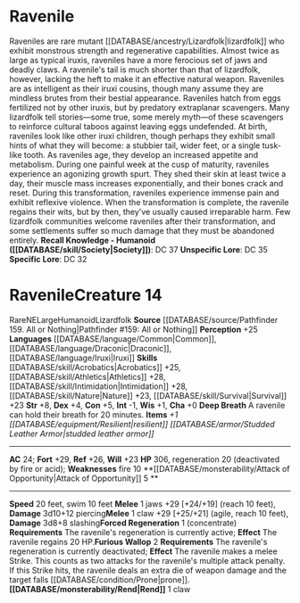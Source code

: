 ﻿---
ac: '24'
alignment: NE
charisma: '+0'
constitution: '+5'
creature_ability:
- Attack of Opportunity
- Deep Breath
- Forced Regeneration
- Furious Wallop
- Rend
dexterity: '+4'
fortitude: '+29'
hp: '306'
id: '1002'
intelligence: '-1'
land_speed: '20'
language:
- '[[DATABASE/language/Common|Common]]'
- '[[DATABASE/language/Draconic|Draconic]]'
- '[[DATABASE/language/Iruxi|Iruxi]]'
level: '14'
max_speed: '20'
name: Ravenile
perception: '+25'
rarity: Rare
reflex: '+26'
size: Large
skill:
- '[[DATABASE/skill/Acrobatics|Acrobatics]] +25'
- '[[DATABASE/skill/Athletics|Athletics]] +28'
- '[[DATABASE/skill/Intimidation|Intimidation]] +28'
- '[[DATABASE/skill/Nature|Nature]] +23'
- '[[DATABASE/skill/Survival|Survival]] +23'
source: '[[DATABASE/source/Pathfinder 159. All or Nothing|Pathfinder #159: All or
  Nothing]]'
speed:
- 20 feet
- swim 10 feet
strength: '+8'
strength_req: '8'
strongest_save:
- Fortitude
swim_speed: '10'
trait:
- '[[DATABASE/trait/Humanoid|Humanoid]]'
- '[[DATABASE/trait/Lizardfolk|Lizardfolk]]'
- '[[DATABASE/trait/Rare|Rare]]'
type: Creature
weakest_save:
- Will
weakness:
- fire 10
will: '+23'
wisdom: '+1'

---
# Ravenile

Raveniles are rare mutant [[DATABASE/ancestry/Lizardfolk|lizardfolk]] who exhibit monstrous strength and regenerative capabilities. Almost twice as large as typical iruxis, raveniles have a more ferocious set of jaws and deadly claws. A ravenile's tail is much shorter than that of lizardfolk, however, lacking the heft to make it an effective natural weapon. Raveniles are as intelligent as their iruxi cousins, though many assume they are mindless brutes from their bestial appearance.
 Raveniles hatch from eggs fertilized not by other iruxis, but by predatory extraplanar scavengers. Many lizardfolk tell stories—some true, some merely myth—of these scavengers to reinforce cultural taboos against leaving eggs undefended. At birth, raveniles look like other iruxi children, though perhaps they exhibit small hints of what they will become: a stubbier tail, wider feet, or a single tusk-like tooth. As raveniles age, they develop an increased appetite and metabolism. During one painful week at the cusp of maturity, raveniles experience an agonizing growth spurt. They shed their skin at least twice a day, their muscle mass increases exponentially, and their bones crack and reset. During this transformation, raveniles experience immense pain and exhibit reflexive violence. When the transformation is complete, the ravenile regains their wits, but by then, they've usually caused irreparable harm. Few lizardfolk communities welcome raveniles after their transformation, and some settlements suffer so much damage that they must be abandoned entirely.
**Recall Knowledge - Humanoid ([[DATABASE/skill/Society|Society]])**: DC 37
**Unspecific Lore**: DC 35
**Specific Lore**: DC 32

# Ravenile<span class="item-type">Creature 14</span>

<span class="trait-rare item-trait">Rare</span><span class="trait-alignment item-trait">NE</span><span class="trait-size item-trait">Large</span><span class="item-trait">Humanoid</span><span class="item-trait">Lizardfolk</span>
**Source** [[DATABASE/source/Pathfinder 159. All or Nothing|Pathfinder #159: All or Nothing]]
**Perception** +25
**Languages** [[DATABASE/language/Common|Common]], [[DATABASE/language/Draconic|Draconic]], [[DATABASE/language/Iruxi|Iruxi]]
**Skills** [[DATABASE/skill/Acrobatics|Acrobatics]] +25, [[DATABASE/skill/Athletics|Athletics]] +28, [[DATABASE/skill/Intimidation|Intimidation]] +28, [[DATABASE/skill/Nature|Nature]] +23, [[DATABASE/skill/Survival|Survival]] +23
**Str** +8, **Dex** +4, **Con** +5, **Int** -1, **Wis** +1, **Cha** +0
**Deep Breath** A ravenile can hold their breath for 20 minutes.
**Items** _+1 [[DATABASE/equipment/Resilient|resilient]] [[DATABASE/armor/Studded Leather Armor|studded leather armor]]_

---
**AC** 24; **Fort** +29, **Ref** +26, **Will** +23
**HP** 306, regeneration 20 (deactivated by fire or acid); **Weaknesses** fire 10
<span class="in-box-ability">**[[DATABASE/monsterability/Attack of Opportunity|Attack of Opportunity]] <span class="action-icon">5</span> ** </span>

---
**Speed** 20 feet, swim 10 feet
<span class="in-box-ability">**Melee** <span class="action-icon">1</span> jaws +29 [+24/+19] (reach 10 feet), **Damage** 3d10+12 piercing</span><span class="in-box-ability">**Melee** <span class="action-icon">1</span> claw +29 [+25/+21] (agile, reach 10 feet), **Damage** 3d8+8 slashing</span><span class="in-box-ability">**Forced Regeneration** <span class="action-icon">1</span> (concentrate) **Requirements** The ravenile's regeneration is currently active; **Effect** The ravenile regains 20 HP.</span><span class="in-box-ability">**Furious Wallop** <span class="action-icon">2</span> **Requirements** The ravenile's regeneration is currently deactivated; **Effect** The ravenile makes a melee Strike. This counts as two attacks for the ravenile's multiple attack penalty. If this Strike hits, the ravenile deals an extra die of weapon damage and the target falls [[DATABASE/condition/Prone|prone]].</span><span class="in-box-ability">**[[DATABASE/monsterability/Rend|Rend]]** <span class="action-icon">1</span> claw</span>
